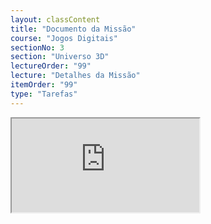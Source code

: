 ```yaml
---
layout: classContent
title: "Documento da Missão"
course: "Jogos Digitais"
sectionNo: 3
section: "Universo 3D"
lectureOrder: "99"
lecture: "Detalhes da Missão"
itemOrder: "99"
type: "Tarefas"
---
```


<iframe src="https://docs.google.com/document/d/e/2PACX-1vR1ZUBLykp5n94SX5S94Pb7HukUW50_EFxxEYwJP6ac5diIUMa_yQdo-USlEO4C4P-2YJcR1cEIzrOT/pub?embedded=true"></iframe>